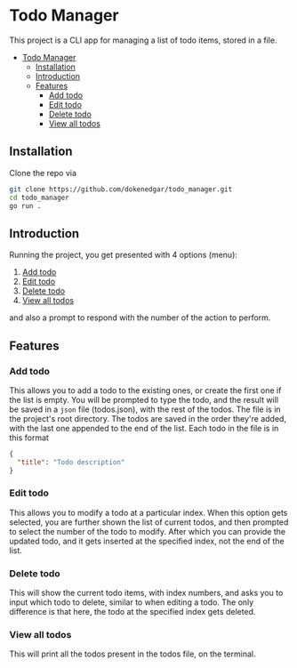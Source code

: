 # Todo Manager

This project is a CLI app for managing a list of todo items, stored in a file.

- [Todo Manager](#todo-manager)
  - [Installation](#installation)
  - [Introduction](#introduction)
  - [Features](#features)
    - [Add todo](#add-todo)
    - [Edit todo](#edit-todo)
    - [Delete todo](#delete-todo)
    - [View all todos](#view-all-todos)

## Installation

Clone the repo via

```bash
git clone https://github.com/dokenedgar/todo_manager.git
cd todo_manager
go run .
```

## Introduction

Running the project, you get presented with 4 options (menu):

<!-- no toc -->
1. [Add todo](#add-todo)
2. [Edit todo](#edit-todo)
3. [Delete todo](#delete-todo)
4. [View all todos](#view-all-todos)
<!-- no toc -->

and also a prompt to respond with the number of the action to perform.

## Features

### Add todo

This allows you to add a todo to the existing ones, or create the first one if the list is empty.
You will be prompted to type the todo, and the result will be saved in a `json` file (todos.json), with the rest of the todos. The file is in the project's root directory.
The todos are saved in the order they're added, with the last one appended to the end of the list.
Each todo in the file is in this format

```json
{
  "title": "Todo description"
}
```

### Edit todo

This allows you to modify a todo at a particular index. When this option gets selected, you are further shown the list of current todos, and then prompted to select the number of the todo to modify. After which you can provide the updated todo, and it gets inserted at the specified index, not the end of the list.

### Delete todo

This will show the current todo items, with index numbers, and asks you to input which todo to delete, similar to when editing a todo.
The only difference is that here, the todo at the specified index gets deleted.

### View all todos

This will print all the todos present in the todos file, on the terminal.
